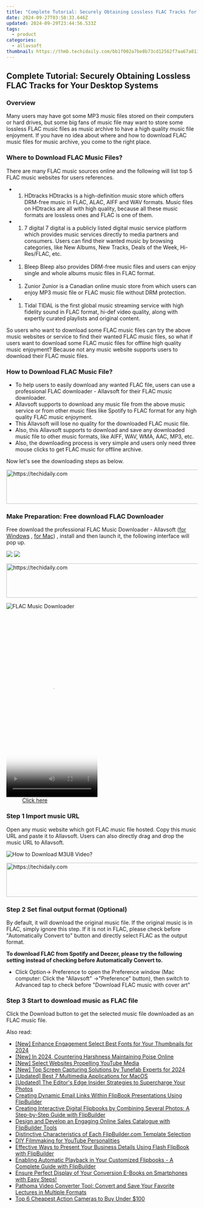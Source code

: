 ```yaml
---
title: "Complete Tutorial: Securely Obtaining Lossless FLAC Tracks for Your Desktop Systems"
date: 2024-09-27T03:58:33.646Z
updated: 2024-09-29T23:44:56.533Z
tags:
  - product
categories:
  - allavsoft
thumbnail: https://thmb.techidaily.com/bb1f002a7be8b73cd12562f7aa67a81110093e83a5e29cc0296d5b97722e8cc9.png
---
```


## Complete Tutorial: Securely Obtaining Lossless FLAC Tracks for Your Desktop Systems

### Overview

Many users may have got some MP3 music files stored on their computers or hard drives, but some big fans of music file may want to store some lossless FLAC music files as music archive to have a high quality music file enjoyment. If you have no idea about where and how to download FLAC music files for music archive, you come to the right place.

### Where to Download FLAC Music Files?

There are many FLAC music sources online and the following will list top 5 FLAC music websites for users references.

* 1. HDtracks HDtracks is a high-definition music store which offers DRM-free music in FLAC, ALAC, AIFF and WAV formats. Music files on HDtracks are all with high quality, because all these music formats are lossless ones and FLAC is one of them.
* 1. 7 digital 7 digital is a publicly listed digital music service platform which provides music services directly to media partners and consumers. Users can find their wanted music by browsing categories, like New Albums, New Tracks, Deals of the Week, Hi-Res/FLAC, etc.
* 1. Bleep Bleep also provides DRM-free music files and users can enjoy single and whole albums music files in FLAC format.
* 1. Zunior Zunior is a Canadian online music store from which users can enjoy MP3 music file or FLAC music file without DRM protection.
* 1. Tidal TIDAL is the first global music streaming service with high fidelity sound in FLAC format, hi-def video quality, along with expertly curated playlists and original content.

So users who want to download some FLAC music files can try the above music websites or service to find their wanted FLAC music files, so what if users want to download some FLAC music files for offline high quality music enjoyment? Because not any music website supports users to download their FLAC music files.

### How to Download FLAC Music File?

* To help users to easily download any wanted FLAC file, users can use a professional FLAC downloader - Allavsoft for their FLAC music downloader.
* Allavsoft supports to download any music file from the above music service or from other music files like Spotify to FLAC format for any high quality FLAC music enjoyment.
* This Allavsoft will lose no quality for the downloaded FLAC music file.
* Also, this Allavsoft supports to download and save any downloaded music file to other music formats, like AIFF, WAV, WMA, AAC, MP3, etc.
* Also, the downloading process is very simple and users only need three mouse clicks to get FLAC music for offline archive.

Now let's see the downloading steps as below.

<!-- affiliate ads begin -->
<a href="https://unicoeye.pxf.io/c/5597632/2148772/18498" target="_top" id="2148772">
  <img src="//a.impactradius-go.com/display-ad/18498-2148772" border="0" alt="https://techidaily.com" width="728" height="90"/>
</a>
<img height="0" width="0" src="https://unicoeye.pxf.io/i/5597632/2148772/18498" style="position:absolute;visibility:hidden;" border="0" />
<!-- affiliate ads end -->

### Make Preparation: Free download FLAC Downloader

Free download the professional FLAC Music Downloader - Allavsoft ([for Windows](https://tools.techidaily.com/allavsoft/products/) , [for Mac](https://tools.techidaily.com/allavsoft/products/)) , install and then launch it, the following interface will pop up.

[![](https://www.allavsoft.com/how-to/../images/how-to/free-download-win.jpg)](https://tools.techidaily.com/allavsoft/products/) [![](https://www.allavsoft.com/how-to/../images/how-to/free-download-mac.jpg)](https://tools.techidaily.com/allavsoft/products/)

<!-- affiliate ads begin -->
<a href="https://appsumo.8odi.net/c/5597632/2151859/7443" target="_top" id="2151859">
  <img src="//a.impactradius-go.com/display-ad/7443-2151859" border="0" alt="https://techidaily.com" width="728" height="90"/>
</a>
<img height="0" width="0" src="https://appsumo.8odi.net/i/5597632/2151859/7443" style="position:absolute;visibility:hidden;" border="0" />
<!-- affiliate ads end -->

![FLAC Music Downloader](https://www.allavsoft.com/how-to/../images/allavsoft/screen-shot-600.jpg)

<!-- affiliate ads begin -->
<span id="1770526">
					<video width="240" height="480" style="cursor:pointer"
           poster="//a.impactradius-go.com/display-clicktoplayimage/1770526.png"
           onclick="if(!this.playClicked){this.play();this.setAttribute('controls',true);this.playClicked=true;}">
	   <source src="//a.impactradius-go.com/display-ad/20702-1770526">
	   <img src="//a.impactradius-go.com/display-clicktoplayimage/1770526.png" style="border: none; height: 100%; width: 100%; object-fit: contain">
	</video>
	<div style="width:150px;text-align:center"><a href="javascript:window.open(decodeURIComponent('https%3A%2F%2Ftokenmetrics.sjv.io%2Fc%2F5597632%2F1770526%2F20702'), '_blank');void(0);">Click here</a></div>
</span>
<img height="0" width="0" src="https://imp.pxf.io/i/5597632/1770526/20702" style="position:absolute;visibility:hidden;" border="0" />
<!-- affiliate ads end -->

### Step 1 Import music URL

Open any music website which got FLAC music file hosted. Copy this music URL and paste it to Allavsoft. Users can also directly drag and drop the music URL to Allavsoft.

![How to Download M3U8 Video?](https://www.allavsoft.com/how-to/../images/how-to/download-rtmp-video/download-rtmp-video.jpg)

<!-- affiliate ads begin -->
<a href="https://unicoeye.pxf.io/c/5597632/2134489/18498" target="_top" id="2134489">
  <img src="//a.impactradius-go.com/display-ad/18498-2134489" border="0" alt="https://techidaily.com" width="728" height="90"/>
</a>
<img height="0" width="0" src="https://unicoeye.pxf.io/i/5597632/2134489/18498" style="position:absolute;visibility:hidden;" border="0" />
<!-- affiliate ads end -->

### Step 2 Set final output format (Optional)

By default, it will download the original music file. If the original music is in FLAC, simply ignore this step. If it is not in FLAC, please check before "Automatically Convert to" button and directly select FLAC as the output format.

**To download FLAC from Spotify and Deezer, please try the following setting instead of checking before Automatically Convert to.**

* Click Option-> Preference to open the Preference window (Mac computer: Click the "Allavsoft" ->"Preference" button), then switch to Advanced tap to check before "Download FLAC music with cover art"

### Step 3 Start to download music as FLAC file

Click the Download button to get the selected music file downloaded as an FLAC music file.

<ins class="adsbygoogle"
     style="display:block"
     data-ad-format="autorelaxed"
     data-ad-client="ca-pub-7571918770474297"
     data-ad-slot="1223367746"></ins>

<ins class="adsbygoogle"
     style="display:block"
     data-ad-client="ca-pub-7571918770474297"
     data-ad-slot="8358498916"
     data-ad-format="auto"
     data-full-width-responsive="true"></ins>

<span class="atpl-alsoreadstyle">Also read:</span>
<div><ul>
<li><a href="https://facebook-video-share.techidaily.com/new-enhance-engagement-select-best-fonts-for-your-thumbnails-for-2024/"><u>[New] Enhance Engagement Select Best Fonts for Your Thumbnails for 2024</u></a></li>
<li><a href="https://facebook-video-footage.techidaily.com/new-in-2024-countering-harshness-maintaining-poise-online/"><u>[New] In 2024, Countering Harshness Maintaining Poise Online</u></a></li>
<li><a href="https://extra-approaches.techidaily.com/new-select-websites-propelling-youtube-media/"><u>[New] Select Websites Propelling YouTube Media</u></a></li>
<li><a href="https://screen-recording.techidaily.com/new-top-screen-capturing-solutions-by-tunefab-experts-for-2024/"><u>[New] Top Screen Capturing Solutions by Tunefab Experts for 2024</u></a></li>
<li><a href="https://extra-hints.techidaily.com/updated-best-7-multimedia-applications-for-macos/"><u>[Updated] Best 7 Multimedia Applications for MacOS</u></a></li>
<li><a href="https://fox-helps.techidaily.com/updated-the-editors-edge-insider-strategies-to-supercharge-your-photos/"><u>[Updated] The Editor's Edge Insider Strategies to Supercharge Your Photos</u></a></li>
<li><a href="https://fox-web3.techidaily.com/creating-dynamic-email-links-within-flipbook-presentations-using-flipbuilder/"><u>Creating Dynamic Email Links Within FlipBook Presentations Using FlipBuilder</u></a></li>
<li><a href="https://fox-web3.techidaily.com/creating-interactive-digital-flipbooks-by-combining-several-photos-a-step-by-step-guide-with-flipbuilder/"><u>Creating Interactive Digital Flipbooks by Combining Several Photos: A Step-by-Step Guide with FlipBuilder</u></a></li>
<li><a href="https://fox-web3.techidaily.com/design-and-develop-an-engaging-online-sales-catalogue-with-flipbuilder-tools/"><u>Design and Develop an Engaging Online Sales Catalogue with FlipBuilder Tools</u></a></li>
<li><a href="https://fox-web3.techidaily.com/distinctive-characteristics-of-each-flipbuildercom-template-selection/"><u>Distinctive Characteristics of Each FlipBuilder.com Template Selection</u></a></li>
<li><a href="https://youtube-zero.techidaily.com/ilmmaking-for-youtube-personalities/"><u>DIY Filmmaking for YouTube Personalities</u></a></li>
<li><a href="https://fox-web3.techidaily.com/effective-ways-to-present-your-business-details-using-flash-flipbook-with-flipbuilder/"><u>Effective Ways to Present Your Business Details Using Flash FlipBook with FlipBuilder</u></a></li>
<li><a href="https://fox-web3.techidaily.com/enabling-automatic-playback-in-your-customized-flipbooks-a-complete-guide-with-flipbuilder/"><u>Enabling Automatic Playback in Your Customized Flipbooks - A Complete Guide with FlipBuilder</u></a></li>
<li><a href="https://fox-web3.techidaily.com/ensure-perfect-display-of-your-conversion-e-books-on-smartphones-with-easy-steps/"><u>Ensure Perfect Display of Your Conversion E-Books on Smartphones with Easy Steps!</u></a></li>
<li><a href="https://fox-search.techidaily.com/pathoma-video-converter-tool-convert-and-save-your-favorite-lectures-in-multiple-formats/"><u>Pathoma Video Converter Tool: Convert and Save Your Favorite Lectures in Multiple Formats</u></a></li>
<li><a href="https://extra-lessons.techidaily.com/top-6-cheapest-action-cameras-to-buy-under-100/"><u>Top 6 Cheapest Action Cameras to Buy Under $100</u></a></li>
</ul></div>

